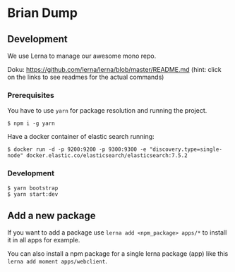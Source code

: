 # Brian Dump

## Development

We use Lerna to manage our awesome mono repo.

Doku: https://github.com/lerna/lerna/blob/master/README.md (hint: click on the links to see readmes for the actual commands)

### Prerequisites

You have to use `yarn` for package resolution and running the project.

```
$ npm i -g yarn
```

Have a docker container of elastic search running:

```
$ docker run -d -p 9200:9200 -p 9300:9300 -e "discovery.type=single-node" docker.elastic.co/elasticsearch/elasticsearch:7.5.2
```

### Development

```
$ yarn bootstrap
$ yarn start:dev
```

## Add a new package

If you want to add a package use `lerna add <npm_package> apps/*` to install it in all apps for example.

You can also install a npm package for a single lerna package (app) like this `lerna add moment apps/webclient`.
